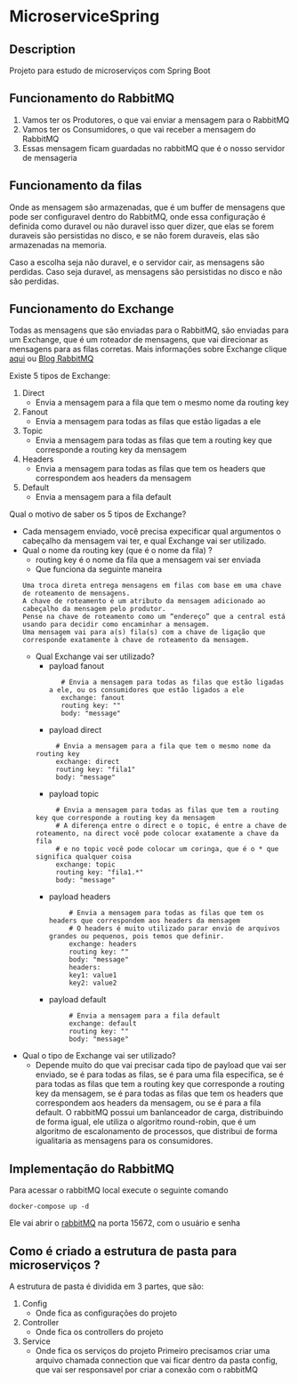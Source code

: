 # MicroserviceSpring

## Description
Projeto para estudo de microserviços com Spring Boot

## Funcionamento do RabbitMQ

1. Vamos ter os Produtores, o que vai enviar a mensagem para o RabbitMQ
2. Vamos ter os Consumidores, o que vai receber a mensagem do RabbitMQ
3. Essas mensagem ficam guardadas no rabbitMQ que é o nosso servidor de mensageria

## Funcionamento da filas
Onde as mensagem são armazenadas, que é um buffer de mensagens que pode ser configuravel dentro do RabbitMQ, onde essa configuração é definida como duravel ou não duravel
isso quer dizer, que elas se forem duraveis são persistidas no disco, e se não forem duraveis, elas são armazenadas na memoria.

Caso a escolha seja não duravel, e o servidor cair, as mensagens são perdidas.
Caso seja duravel, as mensagens são persistidas no disco e não são perdidas.
## Funcionamento do Exchange
Todas as mensagens que são enviadas para o RabbitMQ, são enviadas para um Exchange, que é um roteador de mensagens, que vai direcionar as mensagens para as filas corretas.
Mais informações sobre Exchange clique [aqui](https://www.rabbitmq.com/tutorials/amqp-concepts.html#exchanges) ou [Blog RabbitMQ](https://www.cloudamqp.com/blog/part4-rabbitmq-for-beginners-exchanges-routing-keys-bindings.html?gad_source=1&gclid=Cj0KCQjw8pKxBhD_ARIsAPrG45nKZxmVlkxKAQHh-5jZYcF6oCcn6J-VakEt7XFtBJYr9RGIf2qJt7MaAi7hEALw_wcB)

Existe 5 tipos de Exchange:
1. Direct
   - Envia a mensagem para a fila que tem o mesmo nome da routing key
2. Fanout
   - Envia a mensagem para todas as filas que estão ligadas a ele
3. Topic
    - Envia a mensagem para todas as filas que tem a routing key que corresponde a routing key da mensagem
4. Headers
    - Envia a mensagem para todas as filas que tem os headers que correspondem aos headers da mensagem
5. Default
    - Envia a mensagem para a fila default

Qual o motivo de saber os 5 tipos de Exchange?
- Cada mensagem enviado, você precisa expecificar qual argumentos o cabeçalho da mensagem vai ter, e qual Exchange vai ser utilizado.
- Qual o nome da routing key (que é o nome da fila) ?
  - routing key é o nome da fila que a mensagem vai ser enviada
  - Que funciona da seguinte maneira
  ```
  Uma troca direta entrega mensagens em filas com base em uma chave de roteamento de mensagens. 
  A chave de roteamento é um atributo da mensagem adicionado ao cabeçalho da mensagem pelo produtor.
  Pense na chave de roteamento como um “endereço” que a central está usando para decidir como encaminhar a mensagem.
  Uma mensagem vai para a(s) fila(s) com a chave de ligação que corresponde exatamente à chave de roteamento da mensagem.
  ```
  - Qual Exchange vai ser utilizado?
    - payload fanout
      ```
         # Envia a mensagem para todas as filas que estão ligadas a ele, ou os consumidores que estão ligados a ele
         exchange: fanout
         routing key: ""
         body: "message"
      ```
    - payload direct
    ```
         # Envia a mensagem para a fila que tem o mesmo nome da routing key
         exchange: direct
         routing key: "fila1"
         body: "message"
    ```
     - payload topic
      ```
           # Envia a mensagem para todas as filas que tem a routing key que corresponde a routing key da mensagem
           # A diferença entre o direct e o topic, é entre a chave de roteamento, na direct você pode colocar exatamente a chave da fila
           # e no topic você pode colocar um coringa, que é o * que significa qualquer coisa 
           exchange: topic
           routing key: "fila1.*"
           body: "message"
      ```
    - payload headers
       ```
            # Envia a mensagem para todas as filas que tem os headers que correspondem aos headers da mensagem
            # O headers é muito utilizado parar envio de arquivos grandes ou pequenos, pois temos que definir.
            exchange: headers
            routing key: ""
            body: "message"
            headers: 
            key1: value1
            key2: value2
       ```
    - payload default
        ```
             # Envia a mensagem para a fila default
             exchange: default
             routing key: ""
             body: "message"
        ```
- Qual o tipo de Exchange vai ser utilizado?
  - Depende muito do que vai precisar cada tipo de payload que vai ser enviado, se é para todas as filas, se é para uma fila especifica, se é para todas as filas que tem a routing key que corresponde a routing key da mensagem, se é para todas as filas que tem os headers que correspondem aos headers da mensagem, ou se é para a fila default.
O rabbitMQ possui um banlanceador de carga, distribuindo de forma igual, ele utiliza o algoritmo round-robin, que é um algoritmo de escalonamento de processos, que distribui de forma igualitaria as mensagens para os consumidores.

## Implementação do RabbitMQ

Para acessar o rabbitMQ local execute o seguinte comando 
```
docker-compose up -d
```
Ele vai abrir o [rabbitMQ](http://localhost:15672) na porta 15672, com o usuário e senha 

## Como é criado a estrutura de pasta para microserviços ?
A estrutura de pasta é dividida em 3 partes, que são:
1. Config
   - Onde fica as configurações do projeto
2. Controller
   - Onde fica os controllers do projeto
3. Service
   - Onde fica os serviços do projeto
Primeiro precisamos criar uma arquivo chamada connection que vai ficar dentro da pasta config, que vai ser responsavel por criar a conexão com o rabbitMQ
```